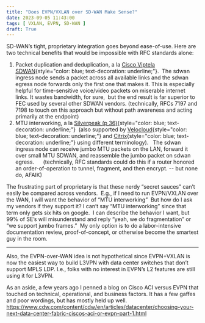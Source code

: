 ```yaml
---
title: "Does EVPN/VXLAN over SD-WAN Make Sense?"
date: 2023-09-05 11:43:00
tags: [ VXLAN, EVPN, SD-WAN ]
draft: True
---
```

SD-WAN’s tight, proprietary integration goes beyond ease-of-use. Here are two technical benefits that would be impossible with RFC standards alone:

1.  Packet duplication and deduplication, a la [Cisco Viptela SDWAN](https://www.cisco.com/c/en/us/td/docs/routers/sdwan/configuration/policies/ios-xe-17/policies-book-xe/packet-duplication.pdf){style="color: blue; text-decoration: underline;"}.  The sdwan ingress node sends a packet across all available links and the sdwan egress node forwards only the first one that makes it. This is especially helpful for time-sensitive voice/video packets on miserable internet links. It wastes bandwidth, for sure,  but the end result is far superior to FEC used by several other SDWAN vendors. (technically, RFCs 7197 and 7198 to touch on this approach but without path awareness and acting primarily at the endpoint)
2.  MTU interworking, a la [Silverpeak (p 36)](https://www.silver-peak.com/sites/default/files/userdocs/appliancemgr_operators_guide_menus_r8-0_revq_may2016.pdf){style="color: blue; text-decoration: underline;"}  (also supported by [Velocloud](https://docs.vmware.com/en/VMware-SD-WAN/4.2/VMware-SD-WAN-Administration-Guide/GUID-72AA55E3-C0F4-4E0A-BFBC-E4077E0F4D6E.html){style="color: blue; text-decoration: underline;"} and [Citrix](https://support.citrix.com/article/CTX236976){style="color: blue; text-decoration: underline;"} using different terminology).   The sdwan ingress node can receive jumbo MTU packets on the LAN, forward it over small MTU SDWAN, and reassemble the jumbo packet on sdwan egress.      (technically, RFC standards could do this if a router honored an order-of-operation to tunnel, fragment, and then encrypt. -- but none do, AFAIK)

The frustrating part of proprietary is that these nerdy “secret sauces” can’t easily be compared across vendors.  E.g., if I need to run EVPN/VXLAN over the WAN, I will want the behavior of “MTU interworking”  But how do I ask my vendors if they support it? I can’t say “MTU interworking” since that term only gets six hits on google.  I can describe the behavior I want, but 99% of SE’s will misunderstand and reply “yeah, we do fragmentation” or “we support jumbo frames.”  My only option is to do a labor-intensive documentation review, proof-of-concept, or otherwise become the smartest guy in the room.

---

Also, the EVPN-over-WAN idea is not hypothetical since EVPN+VXLAN is now the easiest way to build L3VPN with data center switches that don’t support MPLS LDP.  I.e., folks with no interest in EVPN’s L2 features are still using it for L3VPN.
 
As an aside, a few years ago I penned a blog on Cisco ACI versus EVPN that touched on technical, operational, and business factors. It has a few gaffes and poor wordings, but has mostly held up well. https://www.cdw.com/content/cdw/en/articles/datacenter/choosing-your-next-data-center-fabric-ciscos-aci-or-evpn-part-1.html
 
 
